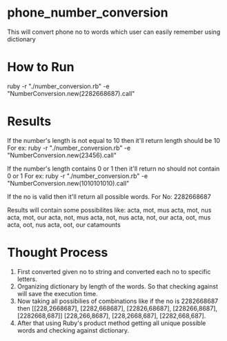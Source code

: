 # phone_number_conversion
This will convert phone no to words which user can easily remember using dictionary

# How to Run
ruby -r "./number_conversion.rb" -e "NumberConversion.new(2282668687).call"

# Results
If the number's length is not equal to 10 then it'll return length should be 10
For ex: ruby -r "./number_conversion.rb" -e "NumberConversion.new(23456).call"

If the number's length contains 0 or 1 then it'll return no should not contain 0 or 1
For ex: ruby -r "./number_conversion.rb" -e "NumberConversion.new(1010101010).call"

If the no is valid then it'll return all possible words.
For No: 2282668687

Results will contain some possibilites like:
acta, mot, mus
acta, mot, nus
acta, mot, our
acta, not, mus
acta, not, nus
acta, not, our
acta, oot, mus
acta, oot, nus
acta, oot, our
catamounts

# Thought Process
1. First converted given no to string and converted each no to specific letters.
2. Organizing dictionary by length of the words. So that checking against will save the execution time.
3. Now taking all possibilies of combinations like if the no is 2282668687
   then [[228,2668687], [2282,668687], [22826,68687], [228266,8687], [2282668,687]]
   [228,266,8687], [228,2668,687], [2282,668,687].
4. After that using Ruby's product method getting all unique possible words and checking against dictionary.

